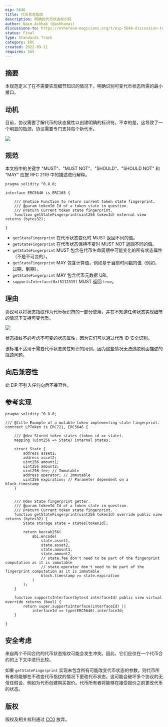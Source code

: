 ```yaml
---
eip: 5646
title: 代币状态指纹
description: 明确的代币状态标识符
author: Naim Ashhab (@ashhanai)
discussions-to: https://ethereum-magicians.org/t/eip-5646-discussion-token-state-fingerprint/10808
status: Final
type: Standards Track
category: ERC
created: 2022-09-11
requires: 165
---
```


## 摘要

本规范定义了在不需要实现细节知识的情况下，明确识别可变代币状态所需的最小接口。

## 动机

目前，协议需要了解代币的状态属性以创建明确的标识符。不幸的是，这导致了一个明显的瓶颈，协议需要专门支持每个新代币。

![](../assets/eip-5646/support-per-abi.png)

## 规范

本文档中的关键字 "MUST"、"MUST NOT"、"SHOULD"、"SHOULD NOT" 和 "MAY" 应按 RFC 2119 中的描述进行解释。

```solidity
pragma solidity ^0.8.0;

interface ERC5646 is ERC165 {

    /// @notice Function to return current token state fingerprint.
    /// @param tokenId Id of a token state in question.
    /// @return Current token state fingerprint.
    function getStateFingerprint(uint256 tokenId) external view returns (bytes32);

}
```

- `getStateFingerprint` 在代币状态变化时 MUST 返回不同的值。
- `getStateFingerprint` 在代币状态保持不变时 MUST NOT 返回不同的值。
- `getStateFingerprint` MUST 包含在代币生命周期中可能变化的所有状态属性（不是不可变的）。
- `getStateFingerprint` MAY 包含计算值，例如基于当前时间戳的值（例如，过期、到期）。
- `getStateFingerprint` MAY 包含代币元数据 URI。
- `supportsInterface(0xf5112315)` MUST 返回 `true`。

## 理由

协议可以将状态指纹作为代币标识符的一部分使用，并在不知道任何状态实现细节的情况下支持可变代币。

![](../assets/eip-5646/support-per-eip.png)

状态指纹不必考虑不可变的状态属性，因为它们可以通过代币 ID 安全识别。

该标准不适用于需要代币状态属性知识的用例，因为这些情况无法逃脱前面描述的瓶颈问题。

## 向后兼容性

此 EIP 不引入任何向后不兼容性。

## 参考实现

```solidity
pragma solidity ^0.8.0;

/// @title Example of a mutable token implementing state fingerprint.
contract LPToken is ERC721, ERC5646 {

    /// @dev Stored token states (token id => state).
    mapping (uint256 => State) internal states;

    struct State {
        address asset1;
        address asset2;
        uint256 amount1;
        uint256 amount2;
        uint256 fee; // Immutable
        address operator; // Immutable
        uint256 expiration; // Parameter dependent on a block.timestamp
    }


    /// @dev State fingerprint getter.
    /// @param tokenId Id of a token state in question.
    /// @return Current token state fingerprint.
    function getStateFingerprint(uint256 tokenId) override public view returns (bytes32) {
        State storage state = states[tokenId];

        return keccak256(
            abi.encode(
                state.asset1,
                state.asset2,
                state.amount1,
                state.amount2,
                // state.fee don't need to be part of the fingerprint computation as it is immutable
                // state.operator don't need to be part of the fingerprint computation as it is immutable
                block.timestamp >= state.expiration
            )
        );
    }

    function supportsInterface(bytes4 interfaceId) public view virtual override returns (bool) {
        return super.supportsInterface(interfaceId) ||
            interfaceId == type(ERC5646).interfaceId;
    }

}
```

## 安全考虑

来自两个不同合约的代币状态指纹可能会发生冲突。因此，它们应仅在一个代币合约的上下文中进行比较。

如果 `getStateFingerprint` 实现未包含所有可能改变代币状态的参数，则代币所有者将能够在不改变代币指纹的情况下更改代币状态。这可能会破坏多个协议的无信任假设，例如为代币创建购买报价。代币所有者将能够在接受报价之前更改代币的状态。

## 版权

版权及相关权利通过 [CC0](../LICENSE.md) 放弃。